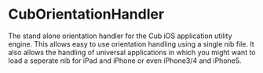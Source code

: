 CubOrientationHandler
=====================

The stand alone orientation handler for the Cub iOS application utility engine. This allows easy to use orientation handling using a single nib file. It also allows the handling of universal applications in which you might want to load a seperate nib for iPad and iPhone or even iPhone3/4 and iPhone5.